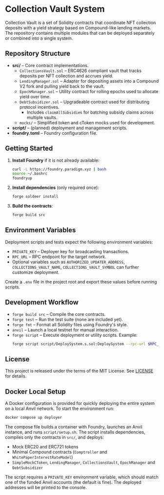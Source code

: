 # Collection Vault System

Collection Vault is a set of Solidity contracts that coordinate NFT collection deposits with a yield strategy based on Compound-like lending markets. The repository contains multiple modules that can be deployed separately or combined into a single system.

## Repository Structure

- **src/** – Core contract implementations.
  - `CollectionsVault.sol` – ERC4626 compliant vault that tracks deposits per NFT collection and accrues yield.
  - `LendingManager.sol` – Adapter for depositing assets into a Compound V2 fork and pulling yield back to the vault.
  - `EpochManager.sol` – Utility contract for rolling epochs used to allocate yield over time.
  - `DebtSubsidizer.sol` – Upgradeable contract used for distributing protocol incentives.
    - Includes `claimAllSubsidies` for batching subsidy claims across multiple vaults.
  - `mocks/` – Simplified token and cToken mocks used for development.
- **script/** – (planned) deployment and management scripts.
- **foundry.toml** – Foundry configuration file.

## Getting Started

1. **Install Foundry** if it is not already available:
   ```bash
   curl -L https://foundry.paradigm.xyz | bash
   source ~/.bashrc
   foundryup
   ```
2. **Install dependencies** (only required once):
   ```bash
   forge soldeer install
   ```
3. **Build the contracts**:
   ```bash
   forge build src
   ```

## Environment Variables

Deployment scripts and tests expect the following environment variables:

- `PRIVATE_KEY` – Deployer key for broadcasting transactions.
- `RPC_URL` – RPC endpoint for the target network.
- Optional variables such as `AUTHORIZED_UPDATER_ADDRESS`, `COLLECTIONS_VAULT_NAME`, `COLLECTIONS_VAULT_SYMBOL` can further customize deployment.

Create a `.env` file in the project root and export these values before running scripts.

## Development Workflow

 - `forge build src` – Compile the core contracts.
- `forge test` – Run the test suite (none are included yet).
- `forge fmt` – Format all Solidity files using Foundry's style.
- `anvil` – Launch a local testnet for manual interaction.
- `forge script` – Execute deployment or utility scripts. Example:
  ```bash
  forge script script/DeploySystem.s.sol:DeploySystem --rpc-url $RPC_URL --private-key $PRIVATE_KEY --broadcast -vvvv
  ```

## License

This project is released under the terms of the MIT License. See [LICENSE](LICENSE) for details.


## Docker Local Setup

A Docker configuration is provided for quickly deploying the entire system on a local Anvil network. To start the environment run:

```bash
docker compose up deployer
```

The compose file builds a container with Foundry, launches an Anvil instance, and runs `script/setup.sh`. The script installs dependencies, compiles only the contracts in `src/`, and deploys:

- Mock ERC20 and ERC721 tokens
- Minimal Compound contracts (`Comptroller` and `WhitePaperInterestRateModel`)
- `SimpleMockCToken`, `LendingManager`, `CollectionsVault`, `EpochManager` and `DebtSubsidizer`

The script requires a `PRIVATE_KEY` environment variable, which should match one of the funded Anvil accounts (the default is fine). The deployed addresses will be printed to the console.
